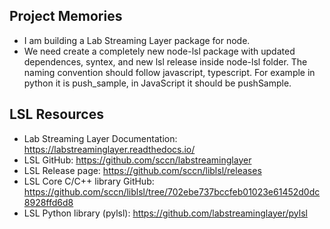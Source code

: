 ## Project Memories

- I am building a Lab Streaming Layer package for node.
- We need create a completely new node-lsl package with updated dependences, syntex, and new lsl release inside node-lsl folder. The naming convention should follow javascript, typescript. For example in python it is push_sample, in JavaScript it should be pushSample.

## LSL Resources
- Lab Streaming Layer Documentation: https://labstreaminglayer.readthedocs.io/
- LSL GitHub: https://github.com/sccn/labstreaminglayer
- LSL Release page: https://github.com/sccn/liblsl/releases
- LSL Core C/C++ library GitHub: https://github.com/sccn/liblsl/tree/702ebe737bccfeb01023e61452d0dc8928ffd6d8
- LSL Python library (pylsl): https://github.com/labstreaminglayer/pylsl